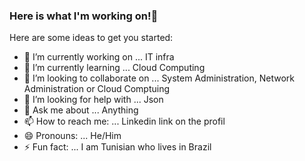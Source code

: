 ### Here is what I'm working on!👋

Here are some ideas to get you started:

- 🔭 I’m currently working on ... IT infra
- 🌱 I’m currently learning ... Cloud Computing
- 👯 I’m looking to collaborate on ... System Administration, Network Administration or Cloud Comptuing
- 🤔 I’m looking for help with ... Json
- 💬 Ask me about ... Anything
- 📫 How to reach me: ... Linkedin link on the profil
- 😄 Pronouns: ... He/Him
- ⚡ Fun fact: ... I am Tunisian who lives in Brazil
